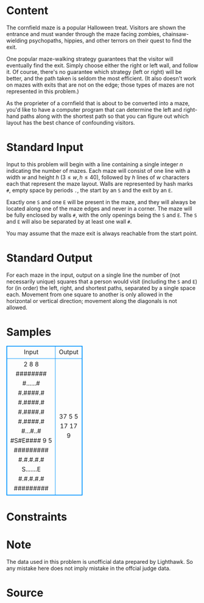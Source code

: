 
# Content

The cornfield maze is a popular Halloween treat. Visitors are shown the entrance and must wander through the maze facing zombies, chainsaw-wielding psychopaths, hippies, and other terrors on their quest to find the exit. 

One popular maze-walking strategy guarantees that the visitor will eventually find the exit. Simply choose either the right or left wall, and follow it. Of course, there's no guarantee which strategy (left or right) will be better, and the path taken is seldom the most efficient. (It also doesn't work on mazes with exits that are not on the edge; those types of mazes are not represented in this problem.) 

As the proprieter of a cornfield that is about to be converted into a maze, you'd like to have a computer program that can determine the left and right-hand paths along with the shortest path so that you can figure out which layout has the best chance of confounding visitors.

# Standard Input

Input to this problem will begin with a line containing a single integer $n$ indicating the number of mazes. Each maze will consist of one line with a width $w$ and height $h$ ($3\leq w, h\leq 40$), followed by $h$ lines of $w$ characters each that represent the maze layout. Walls are represented by hash marks `#`, empty space by periods `.`, the start by an `S` and the exit by an `E`. 

Exactly one `S` and one `E` will be present in the maze, and they will always be located along one of the maze edges and never in a corner. The maze will be fully enclosed by walls `#`, with the only openings being the `S` and `E`. The `S` and `E` will also be separated by at least one wall `#`. 

You may assume that the maze exit is always reachable from the start point.

# Standard Output

For each maze in the input, output on a single line the number of (not necessarily unique) squares that a person would visit (including the `S` and `E`) for (in order) the left, right, and shortest paths, separated by a single space each. Movement from one square to another is only allowed in the horizontal or vertical direction; movement along the diagonals is not allowed.

# Samples

<style>
        table,table tr th, table tr td { border:1px solid #0094ff; }
        table { width: 200px; min-height: 25px; line-height: 25px; text-align: center; border-collapse: collapse;}   
    </style>
<table>
	<tr>
		<td>Input</td>
		<td>Output</td>
	</tr>
<tr><td>2
8 8
########
#......#
#.####.#
#.####.#
#.####.#
#.####.#
#...#..#
#S#E####
9 5
#########
#.#.#.#.#
S.......E
#.#.#.#.#
#########</td><td>37 5 5
17 17 9</td></tr></table>


# Constraints



# Note

The data used in this problem is unofficial data prepared by Lighthawk. So any mistake here does not imply mistake in the offcial judge data.

# Source


